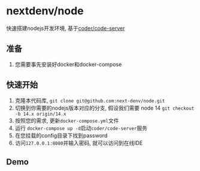 # nextdenv/node
快速搭建nodejs开发环境, 基于[coder/code-server](https://github.com/coder/code-server)

## 准备
1. 您需要事先安装好docker和docker-compose

## 快速开始
1. 克隆本代码库, `git clone git@github.com:next-denv/node.git`
2. 切换到你需要的nodejs版本对应的分支, 假设我们需要 node 14 `git checkout -b 14.x origin/14.x`
3. 按照您的需求, 更新`docker-compose.yml`文件
4. 运行 `docker-compose up -d`启动`coder/code-server`服务
5. 在您挂载的config目录下找到password
6. 访问`127.0.0.1:8080`并输入密码, 就可以访问到在线IDE

## Demo